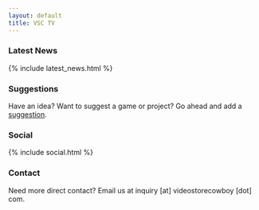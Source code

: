 ```yaml
---
layout: default
title: VSC TV
---
```


### Latest News

{% include latest_news.html %}

### Suggestions

Have an idea? Want to suggest a game or project? Go ahead and add a [suggestion](https://ideas.videostorecowboy.com).

### Social

{% include social.html %}

### Contact

Need more direct contact? Email us at inquiry [at] videostorecowboy [dot] com.
